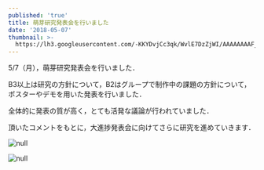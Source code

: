 ```yaml
---
published: 'true'
title: 萌芽研究発表会を行いました
date: '2018-05-07'
thumbnail: >-
  https://lh3.googleusercontent.com/-KKYDvjCc3qk/WvlE7DzZjWI/AAAAAAAAF_Q/UnXUzI5oqz4TwxCR91w_K7kL5sy8zzoigCE0YBhgL/DSC07701.JPG
---
```

5/7（月），萌芽研究発表会を行いました．

B3以上は研究の方針について，B2はグループで制作中の課題の方針について，ポスターやデモを用いた発表を行いました．

全体的に発表の質が高く，とても活発な議論が行われていました．

頂いたコメントをもとに，大進捗発表会に向けてさらに研究を進めていきます．

![null](https://lh3.googleusercontent.com/-KKYDvjCc3qk/WvlE7DzZjWI/AAAAAAAAF_Q/UnXUzI5oqz4TwxCR91w_K7kL5sy8zzoigCE0YBhgL/DSC07701.JPG)

![null](https://lh3.googleusercontent.com/--M1YElRemVw/WvlE7JMFziI/AAAAAAAAF_M/EuZz0hafjsgjii_Xd1vLhTIXJIZ8ULVsACE0YBhgL/DSC07707.JPG)
